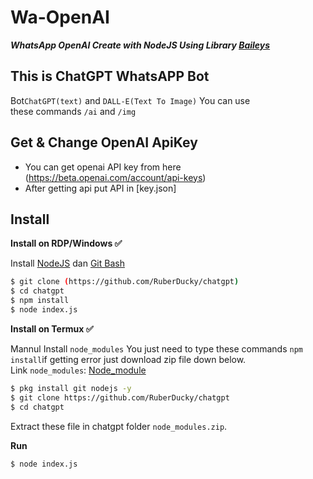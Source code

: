 # Wa-OpenAI

***WhatsApp OpenAI Create with NodeJS Using Library [Baileys](https://github.com/adiwajshing/Baileys)***

## This is ChatGPT WhatsAPP Bot
Bot```ChatGPT(text)``` and ```DALL-E(Text To Image)``` You can use <br>these commands ```/ai``` and ```/img```

## Get & Change OpenAI ApiKey
- You can get openai API key from here (https://beta.openai.com/account/api-keys)
- After getting api put API in [key.json]

## Install
**Install on RDP/Windows ✅**

Install [NodeJS](https://nodejs.org/en/download/)
 dan [Git Bash](https://git-scm.com/downloads) 
```bash
$ git clone (https://github.com/RuberDucky/chatgpt)
$ cd chatgpt
$ npm install
$ node index.js
```
**Install on Termux ✅**

Mannul Install ```node_modules``` You just need to type these commands ```npm install```if getting error just download zip file down below.
<br>Link ```node_modules```: [Node_module](https://drive.google.com/file/d/1gKGjseRirX6mQ5LOFULpmnDs7q3Svm8y/view?usp=sharing)
```bash
$ pkg install git nodejs -y
$ git clone https://github.com/RuberDucky/chatgpt
$ cd chatgpt
```
Extract these file in chatgpt folder ```node_modules.zip```.

**Run**
```bash
$ node index.js
```




